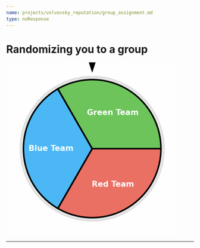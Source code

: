 ```yaml
---
name: projects/volvovsky_reputation/group_assignment.md
type: noResponse
---
```


# Randomizing you to a group

![Randomize to Group](roulette.gif)

---
